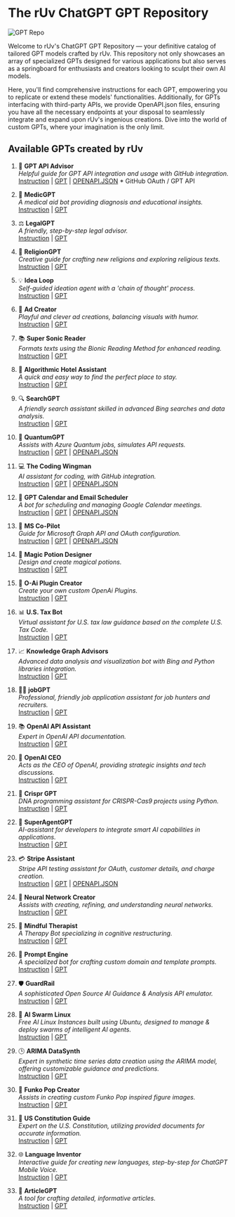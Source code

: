 # The rUv ChatGPT GPT Repository
![GPT Repo](https://github.com/ruvnet/gpts/blob/main/images/gpt-repo.png?raw=true)

Welcome to rUv's ChatGPT GPT Repository — your definitive catalog of tailored GPT models crafted by rUv. This repository not only showcases an array of specialized GPTs designed for various applications but also serves as a springboard for enthusiasts and creators looking to sculpt their own AI models. 

Here, you'll find comprehensive instructions for each GPT, empowering you to replicate or extend these models' functionalities. Additionally, for GPTs interfacing with third-party APIs, we provide OpenAPI.json files, ensuring you have all the necessary endpoints at your disposal to seamlessly integrate and expand upon rUv's ingenious creations. Dive into the world of custom GPTs, where your imagination is the only limit.

## Available GPTs created by rUv
1. 🤖 **GPT API Advisor**  
   _Helpful guide for GPT API integration and usage with GitHub integration._  
   [Instruction](https://github.com/ruvnet/gpts/blob/main/instructions/GPT%20API%20Advisor.txt) | [GPT](https://chat.openai.com/g/g-MmU2vf2RA-gpt-api-advisor) | [OPENAPI.JSON](https://github.com/ruvnet/gpts/blob/main/openapi-json/github-api.json) * GitHub OAuth / GPT API


2. 💊 **MedicGPT**  
   _A medical aid bot providing diagnosis and educational insights._  
   [Instruction](https://github.com/ruvnet/gpts/blob/main/instructions/MedicGPT.txt) | [GPT](https://chat.openai.com/g/g-9t12PrN8v-medicgpt)

3. ⚖️ **LegalGPT**  
   _A friendly, step-by-step legal advisor._  
   [Instruction](https://github.com/ruvnet/gpts/blob/main/instructions/LegalGPT.txt) | [GPT](https://chat.openai.com/g/g-POhtOBp2e-legal-bot)

4. 📜 **ReligionGPT**  
   _Creative guide for crafting new religions and exploring religious texts._  
   [Instruction](https://github.com/ruvnet/gpts/blob/main/instructions/ReligionGPT.txt) | [GPT](https://chat.openai.com/g/g-xrFqZIZVz-religiongpt)

5. 💡 **Idea Loop**  
   _Self-guided ideation agent with a 'chain of thought' process._  
   [Instruction](https://github.com/ruvnet/gpts/blob/main/instructions/Idea%20Loop.txt) | [GPT](https://chat.openai.com/g/g-UlXZfhUmJ-idea-loop)

6. 🎨 **Ad Creator**  
   _Playful and clever ad creations, balancing visuals with humor._  
   [Instruction](https://github.com/ruvnet/gpts/blob/main/instructions/Ad%20Creator.txt) | [GPT](https://chat.openai.com/g/g-T8f8atJ0s-ad-creator)

7. 📚 **Super Sonic Reader**  
   _Formats texts using the Bionic Reading Method for enhanced reading._  
   [Instruction](https://github.com/ruvnet/gpts/blob/main/instructions/Super%20Sonic%20Reader.txt) | [GPT](https://chat.openai.com/g/g-KfYemOby5-super-sonic-reader)

8. 🏨 **Algorithmic Hotel Assistant**  
   _A quick and easy way to find the perfect place to stay._  
   [Instruction](https://github.com/ruvnet/gpts/blob/main/instructions/Algorithmic%20Hotel%20Assistant.txt) | [GPT](https://chat.openai.com/g/g-utlPOlEHu-algorithmic-hotel-assistant)

9. 🔍 **SearchGPT**  
   _A friendly search assistant skilled in advanced Bing searches and data analysis._  
   [Instruction](https://github.com/ruvnet/gpts/blob/main/instructions/SearchGPT.txt) | [GPT](https://chat.openai.com/g/g-vrNq8U36D-searchgpt)

10. 🔬 **QuantumGPT**  
    _Assists with Azure Quantum jobs, simulates API requests._  
    [Instruction](https://github.com/ruvnet/gpts/blob/main/instructions/QuantumGPT.txt) | [GPT](https://chat.openai.com/g/g-mXdwr9VWa-quantumgpt) | [OPENAPI.JSON](https://github.com/ruvnet/gpts/blob/main/openapi-json/ms-graph.json)

11. 💻 **The Coding Wingman**  
    _AI assistant for coding, with GitHub integration._  
    [Instruction](https://github.com/ruvnet/gpts/blob/main/instructions/The%20Coding%20Wingman.txt) | [GPT](https://chat.openai.com/g/g-rvFHm9pMe-the-coding-wingman) | [OPENAPI.JSON](https://github.com/ruvnet/gpts/blob/main/openapi-json/coding-wingman.json)

12. 📅 **GPT Calendar and Email Scheduler**  
    _A bot for scheduling and managing Google Calendar meetings._  
    [Instruction](https://github.com/ruvnet/gpts/blob/main/instructions/GPT%20Calendar%20and%20Email%20Scheduler.txt) | [GPT](https://chat.openai.com/g/g-yPpqTeedS-gpt-calendar-and-email-scheduler) | [OPENAPI.JSON](https://github.com/ruvnet/gpts/blob/main/openapi-json/ms-graph.json)

13. 🧭 **MS Co-Pilot**  
    _Guide for Microsoft Graph API and OAuth configuration._  
    [Instruction](https://github.com/ruvnet/gpts/blob/main/instructions/MS%20Co-Pilot.txt) | [GPT](https://chat.openai.com/g/g-6QzJ0XxVC-ms-co-pilot) | [OPENAPI.JSON](https://github.com/ruvnet/gpts/blob/main/openapi-json/ms-graph.json)

14. 🧪 **Magic Potion Designer**  
    _Design and create magical potions._  
    [Instruction](https://github.com/ruvnet/gpts/blob/main/instructions/Magic%20Potion%20Designer.txt) | [GPT](https://chat.openai.com/g/g-FgwxubVpf-magic)

15. 🔌 **O-Ai Plugin Creator**  
    _Create your own custom OpenAi Plugins._  
    [Instruction](https://github.com/ruvnet/gpts/blob/main/instructions/O-Ai%20Plugin%20Creator.txt) | [GPT](https://chat.openai.com/g/g-2idGwDJSA-o-ai-plugin-creator)

16. 📊 **U.S. Tax Bot**  
    _Virtual assistant for U.S. tax law guidance based on the complete U.S. Tax Code._  
    [Instruction](https://github.com/ruvnet/gpts/blob/main/instructions/U.S.%20Tax%20Bot.txt) | [GPT](https://chat.openai.com/g/g-EznQie7Yv-u-s-tax-bot)

17. 📈 **Knowledge Graph Advisors**  
    _Advanced data analysis and visualization bot with Bing and Python libraries integration._  
    [Instruction](https://github.com/ruvnet/gpts/blob/main/instructions/Knowledge%20Graph%20Advisors.txt) | [GPT](https://chat.openai.com/g/g-BQT5Jty54-knowledge-graph-advisors)

18. 🧑‍💼 **jobGPT**  
    _Professional, friendly job application assistant for job hunters and recruiters._  
    [Instruction](https://github.com/ruvnet/gpts/blob/main/instructions/jobGPT.txt) | [GPT](#)

19. 📚 **OpenAI API Assistant**  
    _Expert in OpenAI API documentation._  
    [Instruction](https://github.com/ruvnet/gpts/blob/main/instructions/OpenAI%20API%20Assistant.txt) | [GPT](#)

20. 🏢 **OpenAI CEO**  
    _Acts as the CEO of OpenAI, providing strategic insights and tech discussions._  
    [Instruction](https://github.com/ruvnet/gpts/blob/main/instructions/OpenAI%20CEO.txt) | [GPT](https://chat.openai.com/g/g-l9HQCjBGF-openai-ceo)

21. 🧬 **Crispr GPT**  
    _DNA programming assistant for CRISPR-Cas9 projects using Python._  
    [Instruction](https://github.com/ruvnet/gpts/blob/main/instructions/Crispr%20GPT.txt) | [GPT](https://chat.openai.com/g/g-O0Xk9QlqJ-crispr-gpt)

22. 🤖 **SuperAgentGPT**  
    _AI-assistant for developers to integrate smart AI capabilities in applications._  
    [Instruction](https://github.com/ruvnet/gpts/blob/main/instructions/SuperAgentGPT.txt) | [GPT](https://chat.openai.com/gpts/editor/g-SyBJpkrjm)

23. 💳 **Stripe Assistant**  
    _Stripe API testing assistant for OAuth, customer details, and charge creation._  
    [Instruction](https://github.com/ruvnet/gpts/blob/main/instructions/Stripe%20Assistant.txt) | [GPT](https://chat.openai.com/g/g-G6UEwhOLq-stripe-assistant) | [OPENAPI.JSON](https://github.com/ruvnet/gpts/blob/main/openapi-json/stripe-oauth.json) 

24. 🧠 **Neural Network Creator**  
    _Assists with creating, refining, and understanding neural networks._  
    [Instruction](https://github.com/ruvnet/gpts/blob/main/instructions/Neural%20Network%20Creator.txt) | [GPT](https://chat.openai.com/g/g-qtIKiMWc8-neural-network-creator)

25. 🤯 **Mindful Therapist**  
    _A Therapy Bot specializing in cognitive restructuring._  
    [Instruction](https://github.com/ruvnet/gpts/blob/main/instructions/Mindful%20Therapist.txt) | [GPT](https://chat.openai.com/g/g-P9xNWRBnq-mindful-therapist)

26. 🦾 **Prompt Engine**  
    _A specialized bot for crafting custom domain and template prompts._  
    [Instruction](https://github.com/ruvnet/gpts/blob/main/instructions/prompt-engine.txt) | [GPT](https://chat.openai.com/g/g-Vix24dVTU-prompt-engine)

27. 🛡️ **GuardRail**  
    _A sophisticated Open Source AI Guidance & Analysis API emulator._  
    [Instruction](https://github.com/ruvnet/gpts/blob/main/instructions/guardrail.json) | [GPT](https://chat.openai.com/g/g-6Bvt5pJFf-guardrail)

28. 🐧 **AI Swarm Linux**  
    _Free AI Linux Instances built using Ubuntu, designed to manage & deploy swarms of intelligent AI agents._  
    [Instruction](https://github.com/ruvnet/gpts/blob/main/instructions/swarm-linaux.toml) | [GPT](https://chat.openai.com/g/g-v3VZVZSPc-ai-swarm-linux)

29. 🕒 **ARIMA DataSynth**  
    _Expert in synthetic time series data creation using the ARIMA model, offering customizable guidance and predictions._  
    [Instruction](https://github.com/ruvnet/gpts/blob/main/instructions/datasynth.toml) | [GPT](https://chat.openai.com/g/g-XxR998pKG-arima-datasynth)

30. 🎨 **Funko Pop Creator**  
    _Assists in creating custom Funko Pop inspired figure images._  
    [Instruction](https://github.com/ruvnet/gpts/blob/main/instructions/funko-pop.toml) | [GPT](https://chat.openai.com/g/g-z0kBmAk45-funko-pop-creator)

31. 📜 **US Constitution Guide**  
    _Expert on the U.S. Constitution, utilizing provided documents for accurate information._  
    [Instruction](https://github.com/ruvnet/gpts/blob/main/instructions/us_constitution.toml) | [GPT](https://chat.openai.com/g/g-QTO2lCEBw-us-constitution-guide)

32. 🌐 **Language Inventor**  
    _Interactive guide for creating new languages, step-by-step for ChatGPT Mobile Voice._  
    [Instruction](https://github.com/ruvnet/gpts/blob/main/instructions/language-inventor.toml) | [GPT](https://chat.openai.com/g/g-aQnDoRI5S-language-inventor)

33. 📝 **ArticleGPT**  
    _A tool for crafting detailed, informative articles._  
    [Instruction](https://github.com/ruvnet/gpts/blob/main/instructions/articleGPT.toml) | [GPT](https://chat.openai.com/g/g-mGLNfFuq3-articlegpt)
    
